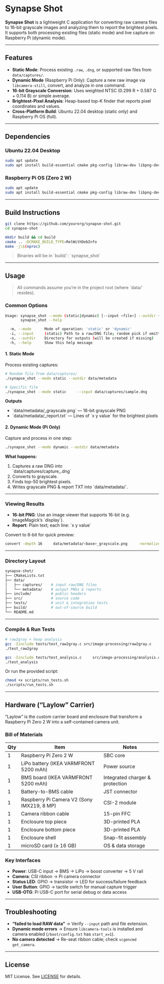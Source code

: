 # Synapse Shot

**Synapse Shot** is a lightweight C application for converting raw camera files to 16-bit grayscale images and analyzing them to report the brightest pixels. It supports both processing existing files (static mode) and live capture on Raspberry Pi (dynamic mode).

---

## Features

- **Static Mode**: Process existing `.raw`, `.dng`, or supported raw files from `data/captures/`.  
- **Dynamic Mode** (Raspberry Pi Only): Capture a new raw image via `libcamera-still`, convert, and analyze in one command.  
- **16-bit Grayscale Conversion**: Uses weighted NTSC (0.299 R + 0.587 G + 0.114 B) or simple average.  
- **Brightest-Pixel Analysis**: Heap-based top-K finder that reports pixel coordinates and values.  
- **Cross-Platform Build**: Ubuntu 22.04 desktop (static only) and Raspberry Pi OS (full).

---

## Dependencies

### Ubuntu 22.04 Desktop

```bash
sudo apt update
sudo apt install build-essential cmake pkg-config libraw-dev libpng-dev
```

### Raspberry Pi OS (Zero 2 W)

```bash
sudo apt update
sudo apt install build-essential cmake pkg-config libraw-dev libpng-dev libcamera-tools
```

---

## Build Instructions

```bash
git clone https://github.com/yourorg/synapse-shot.git
cd synapse-shot

mkdir build && cd build
cmake .. -DCMAKE_BUILD_TYPE=RelWithDebInfo
make -j\$(nproc)
```

> Binaries will be in \`build/\`: \`synapse_shot\`

---

## Usage

> All commands assume you’re in the project root (where \`data/\` resides).

### Common Options

```bash
Usage: synapse_shot --mode (static|dynamic) [--input <file>] --outdir <dir>
       synapse_shot --help

  -m, --mode      Mode of operation: 'static' or 'dynamic'
  -i, --input     (static) Path to a raw/DNG file; random pick if omitted
  -o, --outdir    Directory for outputs (will be created if missing)
  -h, --help      Show this help message
```

#### 1. Static Mode

Process existing captures:

```bash
# Random file from data/captures/
./synapse_shot --mode static --outdir data/metadata

# Specific file
./synapse_shot --mode static     --input data/captures/sample.dng     --outdir data/metadata
```

**Outputs**  
- \`data/metadata/<base>_grayscale.png\` — 16-bit grayscale PNG  
- \`data/metadata/<base>_report.txt\` — Lines of \`x y value\` for the brightest pixels  

#### 2. Dynamic Mode (Pi Only)

Capture and process in one step:

```bash
./synapse_shot --mode dynamic --outdir data/metadata
```

**What happens:**  
1. Captures a raw DNG into  
   \`data/captures/capture_<timestamp>.dng\`  
2. Converts to grayscale.  
3. Finds top-50 brightest pixels.  
4. Writes grayscale PNG & report TXT into \`data/metadata/\`.

---

### Viewing Results

- **16-bit PNG**: Use an image viewer that supports 16-bit (e.g. ImageMagick’s \`display\`).  
- **Report**: Plain text; each line: \`x y value\`  

Convert to 8-bit for quick preview:

```bash
convert -depth 16     data/metadata/<base>_grayscale.png     -normalize out8.png
```

---

### Directory Layout

```bash
synapse-shot/
├── CMakeLists.txt
├── data/
│   ├── captures/    # input raw/DNG files
│   └── metadata/    # output PNGs & reports
├── include/         # public headers
├── src/             # source code
├── tests/           # unit & integration tests
├── build/           # out-of-source build
└── README.md
```

---

### Compile & Run Tests

```bash
# raw2gray + heap analysis
gcc -Iinclude tests/test_raw2gray.c src/image-processing/raw2gray.c     -lraw -lpng -lm -o test_raw2gray
./test_raw2gray

gcc -Iinclude tests/test_analysis.c     src/image-processing/analysis.c src/datastructures/heap.c     -o test_analysis
./test_analysis
```

Or run the provided script:

```bash
chmod +x scripts/run_tests.sh
./scripts/run_tests.sh
```

---

## Hardware (“Laylow” Carrier)

“Laylow” is the custom carrier board and enclosure that transform a Raspberry Pi Zero 2 W into a self-contained camera unit.

### Bill of Materials

| Qty | Item                                            | Notes                                        |
|-----|-------------------------------------------------|----------------------------------------------|
| 1   | Raspberry Pi Zero 2 W                           | SBC core                                     |
| 1   | LiPo battery (IKEA VARMFRONT 5200 mAh)          | Power source                                 |
| 1   | BMS board (IKEA VARMFRONT 5200 mAh)             | Integrated charger & protection              |
| 1   | Battery-to-BMS cable                            | JST connector                                |
| 1   | Raspberry Pi Camera V2 (Sony IMX219, 8 MP)      | CSI-2 module                                 |
| 1   | Camera ribbon cable                             | 15-pin FFC                                   |
| 1   | Enclosure top piece                             | 3D-printed PLA                               |
| 1   | Enclosure bottom piece                          | 3D-printed PLA                               |
| 1   | Enclosure shell                                 | Snap-fit assembly                            |
| 1   | microSD card (≥ 16 GB)                          | OS & data storage                            |

### Key Interfaces

- **Power**: USB-C input → BMS → LiPo → boost converter → 5 V rail  
- **Camera**: CSI ribbon → Pi camera connector  
- **Status LED**: GPIO → transistor → LED for success/failure feedback  
- **User Button**: GPIO → tactile switch for manual capture trigger  
- **USB-OTG**: Pi USB-C port for serial debug or data access  

---

## Troubleshooting

- **“failed to load RAW data”** → Verify `--input` path and file extension.  
- **Dynamic mode errors** → Ensure `libcamera-tools` is installed and camera enabled (`/boot/config.txt` has `start_x=1`).  
- **No camera detected** → Re-seat ribbon cable; check `vcgencmd get_camera`.  

---

## License

MIT License. See [LICENSE](LICENSE) for details.